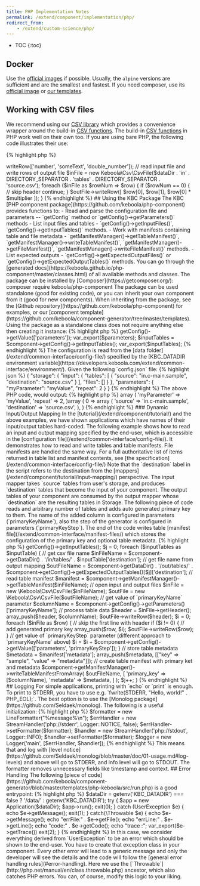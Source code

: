 ```yaml
---
title: PHP Implementation Notes
permalink: /extend/component/implementation/php/
redirect_from:
    - /extend/custom-science/php/
---
```


* TOC
{:toc}

## Docker
Use the [official images](https://hub.docker.com/_/php/) if possible. Usually, the `alpine` versions are sufficient and are the
smallest and fastest. If you need composer, use its [official image](https://hub.docker.com/_/composer/) or
[our templates](https://github.com/keboola/component-generator/blob/master/templates/).

## Working with CSV files
We recommend using our [CSV library](https://github.com/keboola/php-csv) which provides a convenience wrapper
around the build-in [CSV functions](http://php.net/manual/en/function.fgetcsv.php).
The build-in [CSV functions](http://php.net/manual/en/function.fgetcsv.php) in PHP work well on their own too.
If you are using bare PHP, the following code illustrates their use:

{% highlight php %}
<?php
$fhIn = fopen('/data/in/tables/source.csv', 'r');
$fhOut = fopen('/data/out/tables/destination.csv', 'w');
$header = fgetcsv($fhIn);
$numberIndex = array_search('number', $header);
fputcsv($fhOut, array_merge($header, ['double_number']));
while ($row = fgetcsv($fhIn)) {
	$row[] = $row[$numberIndex] * 2;
	fputcsv($fhOut, $row);
}
fclose($fhIn);
fclose($fhOut);
echo "All done";
{% endhighlight %}

Note that we open both the input and output files simultaneously; as soon as a row is processed,
it is immediately written to the destination file. This approach keeps only a single row of data in the memory and is
generally very efficient. It is recommended to implement the processing in this way because data files
coming from KBC can by quite large.

The same can be achieved using the [CSV library](https://github.com/keboola/php-csv). Install the
pacakge with `composer require keboola/csv`. The following
piece of code shows using it as well as reading the [configuration file](/extend/common-interface/config-file/).

{% highlight php %}
<?php

require "vendor/autoload.php";

// read the configuration file
$dataDir = getenv('KBC_DATADIR') . DIRECTORY_SEPARATOR;
$configFile = $dataDir . 'config.json';
$config = json_decode(file_get_contents($configFile), true);

$multiplier = $config['parameters']['multiplier'];

// create output file and write header
$outFile = new \Keboola\Csv\CsvFile(
    $dataDir . 'out' . DIRECTORY_SEPARATOR . 'tables' . DIRECTORY_SEPARATOR . 'destination.csv'
);
$outFile->writeRow(['number', 'someText', 'double_number']);

// read input file and write rows of output file
$inFile = new Keboola\Csv\CsvFile($dataDir . 'in' . DIRECTORY_SEPARATOR . 'tables' . DIRECTORY_SEPARATOR . 'source.csv');
foreach ($inFile as $rowNum => $row) {
    if ($rowNum == 0) {
        // skip header
        continue;
    }
    $outFile->writeRow([
        $row[0],
        $row[1],
        $row[0] * $multiplier
    ]);
}
{% endhighlight %}

## Using the KBC Package
The KBC [PHP component package](https://github.com/keboola/php-component) provides functions to:

- Read and parse the configuration file and parameters -- `getConfig` method or `getConfig()->getParameters()` methods
- List input files and tables - `getConfig()->getInputFiles()`, `getConfig()->getInputTables()` methods.
- Work with manifests containing table and file metadata -  `getManifestManager()->getTableManifest()`, `getManifestManager()->writeTableManifest()`, `getManifestManager()->getFileManifest()`, `getManifestManager()->writeFileManifest()` methods.
- List expected outputs - `getConfig()->getExpectedOutputFiles()` or `getConfig()->getExpectedOutputTables()` methods.

You can go through the [generated docs](https://keboola.github.io/php-component/master/classes.html) of all available methods and classes.
The package can be installed by [Composer](https://getcomposer.org/):

    composer require keboola/php-component

The package can be used standalone (good for existing code), or you can inherit your own component from it (good for new components).
When inheriting from the package, see the [Github repository](https://github.com/keboola/php-component) for examples, or
our [component template](https://github.com/keboola/component-generator/tree/master/templates).
Using the package as a standalone class does not require anything else then creating it instance:

{% highlight php %}
<?php

require "vendor/autoload.php";

$component = new \Keboola\Component\BaseComponent();
$parameters = $component->getConfig()->getValue(['parameters']);
var_export($parameters);

$inputTables = $component->getConfig()->getInputTables();
var_export($inputTables);
{% endhighlight %}

The configuration is read from the [data folder](/extend/common-interface/config-file/) specified by the
[KBC_DATADIR environment variable](https://developers.keboola.com/extend/common-interface/environment/).
Given the following `config.json` file:

{% highlight json %}
{
    "storage": {
        "input": {
            "tables": [
                {
                    "source": "in.c-main.sample",
                    "destination": "source.csv"
                }
            ],
            "files": []
        }
    },
    "parameters": {
        "myParameter": "myValue",
        "repeat": 2
    }
}
{% endhighlight %}

The above PHP code, would output:

{% highlight php %}
array (
  'myParameter' => 'myValue',
  'repeat' => 2,
)array (
  0 =>
  array (
    'source' => 'in.c-main.sample',
    'destination' => 'source.csv',
  ),
)
{% endhighlight %}

### Dynamic Input/Output Mapping
In the [tutorial](/extend/component/tutorial/) and the above examples, we have shown
applications which have names of their input/output tables hard-coded.
The following example shows how to read an input and output mapping specified by the end-user,
which is accessible in the [configuration file](/extend/common-interface/config-file/). It demonstrates
how to read and write tables and table manifests. File manifests are handled the same way. For a full authoritative list
of items returned in table list and manifest contents, see [the specification](/extend/common-interface/config-file/)

Note that the `destination` label in the script refers to the destination from the
[mappers](/extend/component/tutorial/input-mapping/) perspective.
The input mapper takes `source` tables from user's storage, and produces `destination` tables that become
the input of your component. The output tables of your component are consumed by the output mapper
whose `destination` are the resulting tables in Storage.

The following piece of code reads and arbitrary number of tables and adds auto generated primary key
to them. The name of the added column is configured in parameters (`primaryKeyName`), also the
step of the generator is configured in parameters (`primaryKeyStep`). The end of the code writes
table [manifest file](/extend/common-interface/manifest-files/) which stores the configuration of
the primary key and optional table metadata.

{% highlight php %}
<?php

require "vendor/autoload.php";

$component = new \Keboola\Component\BaseComponent();
$inputTables = $component->getConfig()->getInputTables();

$j = 0;
foreach ($inputTables as $inputTable) {
    // get csv file name
    $inFileName = $component->getDataDir() . '/in/tables/' . $inputTable['destination'];

    // get file name from output mapping
    $outFileName = $component->getDataDir() . '/out/tables/' .
        $component->getConfig()->getExpectedOutputTables()[$j]['destination'];

    // read table manifest
    $manifest = $component->getManifestManager()->getTableManifest($inFileName);

    // open input and output files
    $inFile = new \Keboola\Csv\CsvFile($inFileName);
    $outFile = new \Keboola\Csv\CsvFile($outFileName);
    // get value of `primaryKeyName` parameter
    $columnName = $component->getConfig()->getParameters()['primaryKeyName'];

    // process table data
    $header = $inFile->getHeader();
    array_push($header, $columnName);
    $outFile->writeRow($header);
    $i = 0;
    foreach ($inFile as $row) {
        // skip the first line with header
        if ($i != 0) {
            // add generated primary key
            array_push($row, $i);
            $outFile->writeRow($row);
        }
        // get value of `primaryKeyStep` parameter (different approach to `primaryKeyName` above)
        $i = $i + $component->getConfig()->getValue(['parameters', 'primaryKeyStep']);
    }

    // store table metadata
    $metadata = $manifest['metadata'];
    array_push($metadata, [["key" => "sample", "value" => "metadata"]]);

    // create table manifest with primary ket and metadata
    $component->getManifestManager()->writeTableManifestFromArray(
        $outFileName,
        [
            'primary_key' => [$columnName],
            'metadata' => $metadata,
        ]
    );
    $j++;
}
{% endhighlight %}

## Logging
For simple applications, printing with `echo` or `print` is enough. To print to STDERR, you have to use
e.g. `fwrite(STDERR, "Hello, world!" . PHP_EOL);`. The best option is to use the [Monolog package](https://github.com/Seldaek/monolog).
The following is a useful initialization:

{% highlight php %}
$formatter = new LineFormatter("%message%\n");
$errHandler = new StreamHandler('php://stderr', Logger::NOTICE, false);
$errHandler->setFormatter($formatter);
$handler = new StreamHandler('php://stdout', Logger::INFO);
$handler->setFormatter($formatter);
$logger = new Logger('main', [$errHandler, $handler]);
{% endhighlight %}

This means that and log with [level notice](https://github.com/Seldaek/monolog/blob/master/doc/01-usage.md#log-levels) and above
will go to STDERR, and info level will go to STDOUT. The formatter removes unnecessary fields like timestamp and context.

## Error Handling
The following [piece of code](https://github.com/keboola/component-generator/blob/master/templates/php-keboola/src/run.php) is a good entrypoint:

{% highlight php %}
$dataDir = getenv('KBC_DATADIR') === false ? '/data/' : getenv('KBC_DATADIR');
try {
    $app = new Application($dataDir);
    $app->run();
    exit(0);
} catch (UserException $e) {
    echo $e->getMessage();
    exit(1);
} catch(\Throwable $e) {
    echo $e->getMessage();
    echo "errFile:" . $e->getFile();
    echo "errLine:" . $e->getLine();
    echo "code:" . $e->getCode();
    echo "trace :";
    var_export($e->getTrace())
    exit(2);
}
{% endhighlight %}

In this case, we consider everything derived from `UserException` to be an error which should be shown to the end-user.
You have to create that exception class in your component. Every other error will lead to a generic message and only
the developer will see the details and the code will follow the [general error handling rules](#error-handling).
Here we use the [`Throwable`](http://php.net/manual/en/class.throwable.php) ancestor, which also catches PHP errors. You can, of
course, modify this logic to your liking.
